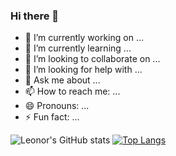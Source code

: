 ### Hi there 👋

- 🔭 I’m currently working on ...
- 🌱 I’m currently learning ...
- 👯 I’m looking to collaborate on ...
- 🤔 I’m looking for help with ...
- 💬 Ask me about ...
- 📫 How to reach me: ...
- 😄 Pronouns: ...
- ⚡ Fun fact: ...

![Leonor's GitHub stats](https://github-readme-stats.vercel.app/api?username=leonorreis11&show_icons=true&theme=dracula&count_private=true)
[![Top Langs](https://github-readme-stats.vercel.app/api/top-langs/?username=leonorreis11&layout=compact&theme=dracula)](https://github.com/anuraghazra/github-readme-stats)
